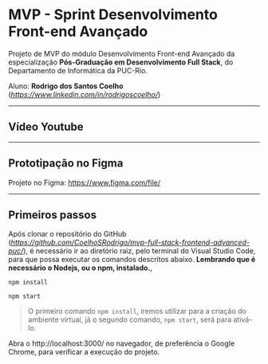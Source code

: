 # MVP - Sprint Desenvolvimento Front-end Avançado

Projeto de MVP do módulo Desenvolvimento Front-end Avançado da especialização **Pós-Graduação em Desenvolvimento Full Stack**, do Departamento de Informática da PUC-Rio.

Aluno: **Rodrigo dos Santos Coelho** (*https://www.linkedin.com/in/rodrigoscoelho/*)

---
##  Vídeo Youtube

---
##  Prototipação no Figma

Projeto no Figma: https://www.figma.com/file/

---
## Primeiros passos

Após clonar o repositório do GitHub (*https://github.com/CoelhoSRodrigo/mvp-full-stack-frontend-advanced-puc/*), é necessário ir ao diretório raiz, pelo terminal do Visual Studio Code, para que possa executar os comandos descritos abaixo.  **Lembrando que é necessário o Nodejs, ou o npm, instalado.**,

```
npm install
```
```
npm start
```

> O primeiro comando `npm install`, iremos utilizar para a criação do ambiente virtual, já o segundo comando, `npm start`, será para ativá-lo.


Abra o http://localhost:3000/ no navegador, de preferência o Google Chrome, para verificar a execução do projeto.
